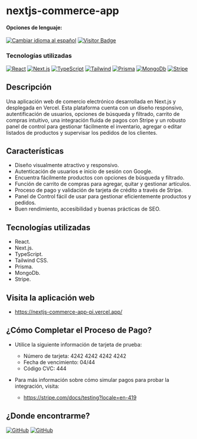 # nextjs-commerce-app

<div>
<h4>Opciones de lenguaje:</h4>
  <a href="https://github.com/hernanhawryluk/nextjs-commerce-app/blob/main/README.es.md"><img alt="Cambiar idioma al español" src="https://img.shields.io/badge/idioma-español-yellow.svg"></a>
  <a href="#"><img alt="Visitor Badge" src="https://visitor-badge.laobi.icu/badge?page_id=hernanhawryluk.nextjs-commerce-app"></a>
</div>
<div>
  <h3>Tecnologías utilizadas</h3>
  <a href="#"><img alt="React" src="https://img.shields.io/badge/React-18.2.0-blue?logo=react"></a>
  <a href="#"><img alt="Next.js" src="https://img.shields.io/badge/Next.js-14.0.3-blue?logo=next.js&logoColor=000"></a>
  <a href="#"><img alt="TypeScript" src="https://img.shields.io/badge/TypeScript-5.2.2-blue?logo=typescript"></a>
  <a href="#"><img alt="Tailwind" src="https://img.shields.io/badge/Tailwind--CSS-3.3.5-blue?logo=tailwindcss"></a>
  <a href="#"><img alt="Prisma" src="https://img.shields.io/badge/Prisma-5.6.0-blue?logo=prisma"></a>
  <a href="#"><img alt="MongoDb" src="https://img.shields.io/badge/MongoDb-7.0-blue?logo=mongodb"></a>
  <a href="#"><img alt="Stripe" src="https://img.shields.io/badge/Stripe-14.5.0-blue?logo=stripe"></a>
</div>

## Descripción

Una aplicación web de comercio electrónico desarrollada en Next.js y desplegada en Vercel. Esta plataforma cuenta con un diseño responsivo, autentificación de usuarios, opciones de búsqueda y filtrado, carrito de compras intuitivo, una integración fluida de pagos con Stripe y un robusto panel de control para gestionar fácilmente el inventario, agregar o editar listados de productos y supervisar los pedidos de los clientes.

## Características

- Diseño visualmente atractivo y responsivo.
- Autenticación de usuarios e inicio de sesión con Google.
- Encuentra fácilmente productos con opciones de búsqueda y filtrado.
- Función de carrito de compras para agregar, quitar y gestionar artículos.
- Proceso de pago y validación de tarjeta de crédito a través de Stripe.
- Panel de Control fácil de usar para gestionar eficientemente productos y pedidos.
- Buen rendimiento, accesibilidad y buenas prácticas de SEO.

## Tecnologías utilizadas

- React.
- Next.js.
- TypeScript.
- Tailwind CSS.
- Prisma.
- MongoDb.
- Stripe.

## Visita la aplicación web

- https://nextjs-commerce-app-pi.vercel.app/

## ¿Cómo Completar el Proceso de Pago?

- Utilice la siguiente información de tarjeta de prueba:

  - Número de tarjeta: 4242 4242 4242 4242
  - Fecha de vencimiento: 04/44
  - Código CVC: 444

- Para más información sobre cómo simular pagos para probar la integración, visita:
  - https://stripe.com/docs/testing?locale=en-419

## ¿Donde encontrarme?

<div>
  <a href="https://github.com/hernanhawryluk"><img alt="GitHub" src="https://img.shields.io/badge/GitHub-grey?style=for-the-badge&logo=github"></a>
  <a href="https://www.linkedin.com/in/hernan-hawryluk"><img alt="GitHub" src="https://img.shields.io/badge/LinkedIn-blue?style=for-the-badge&logo=linkedin"></a>
</div>
